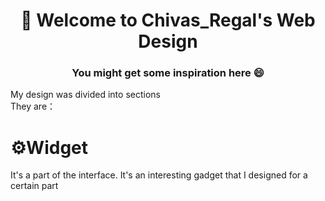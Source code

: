<h1 align="center">🎈 Welcome to Chivas_Regal's Web Design</h1>
<h3 align="center">You might get some inspiration here 😄</h3>

My design was divided into sections</br>
They are：

# ⚙️Widget
It's a part of the interface. It's an interesting gadget that I designed for a certain part
